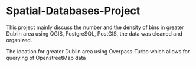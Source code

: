 # Spatial-Databases-Project

This project mainly discuss the number and the density of bins in greater Dublin area using QGIS, PostgreSQL,  PostGIS, the data was cleaned and organized. 

The location for greater Dublin area using Overpass-Turbo which allows for querying of OpenstreetMap data
